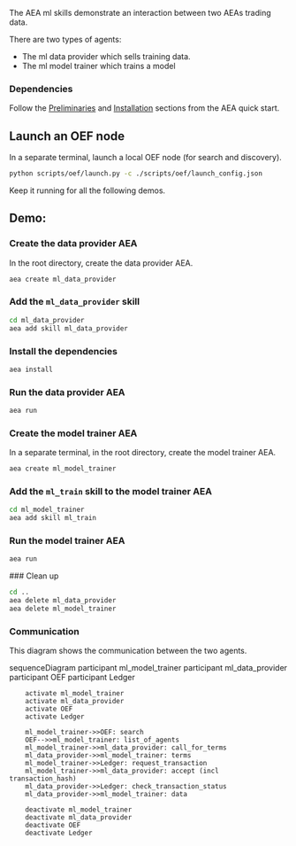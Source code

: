 The AEA ml skills demonstrate an interaction between two AEAs trading data.

There are two types of agents:

* The ml data provider which sells training data.
* The ml model trainer which trains a model

### Dependencies

Follow the <a href="../quickstart/#preliminaries">Preliminaries</a> and <a href="../quickstart/#installation">Installation</a> sections from the AEA quick start.


## Launch an OEF node
In a separate terminal, launch a local OEF node (for search and discovery).
``` bash
python scripts/oef/launch.py -c ./scripts/oef/launch_config.json
```

Keep it running for all the following demos.

## Demo:


### Create the data provider AEA
In the root directory, create the data provider AEA.
``` bash
aea create ml_data_provider
```

### Add the `ml_data_provider` skill
``` bash
cd ml_data_provider
aea add skill ml_data_provider
```

### Install the dependencies
``` bash
aea install
```

### Run the data provider AEA
``` bash
aea run
```

### Create the model trainer AEA
In a separate terminal, in the root directory, create the model trainer AEA.
``` bash
aea create ml_model_trainer
```

### Add the `ml_train` skill to the model trainer AEA
``` bash
cd ml_model_trainer
aea add skill ml_train
```

### Run the model trainer AEA
``` bash
aea run
```

### Clean up
``` bash
cd ..
aea delete ml_data_provider
aea delete ml_model_trainer
```


### Communication
This diagram shows the communication between the two agents.

<div class="mermaid">
    sequenceDiagram
        participant ml_model_trainer
        participant ml_data_provider
        participant OEF
        participant Ledger
    
        activate ml_model_trainer
        activate ml_data_provider
        activate OEF
        activate Ledger
        
        ml_model_trainer->>OEF: search
        OEF-->>ml_model_trainer: list_of_agents
        ml_model_trainer->>ml_data_provider: call_for_terms
        ml_data_provider->>ml_model_trainer: terms
        ml_model_trainer->>Ledger: request_transaction
        ml_model_trainer->>ml_data_provider: accept (incl transaction_hash)
        ml_data_provider->>Ledger: check_transaction_status
        ml_data_provider->>ml_model_trainer: data
        
        deactivate ml_model_trainer
        deactivate ml_data_provider
        deactivate OEF
        deactivate Ledger

</div>  

